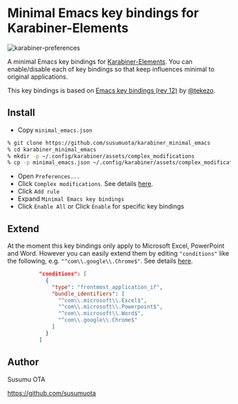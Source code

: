 # Minimal Emacs key bindings for Karabiner-Elements

![karabiner-preferences](https://user-images.githubusercontent.com/1632335/116778108-fb2b1900-aaaa-11eb-908d-7e5008cd6319.png)

A minimal Emacs key bindings for [Karabiner-Elements](https://karabiner-elements.pqrs.org/). You can enable/disable each of key bindings so that keep influences minimal to original applications.

This key bindings is based on [Emacs key bindings (rev 12)](https://github.com/pqrs-org/KE-complex_modifications/blob/master/src/json/emacs_key_bindings.json.rb) by [@tekezo](https://github.com/tekezo).

## Install

- Copy `minimal_emacs.json`

```sh
% git clone https://github.com/susumuota/karabiner_minimal_emacs
% cd karabiner_minimal_emacs
% mkdir -p ~/.config/karabiner/assets/complex_modifications
% cp -p minimal_emacs.json ~/.config/karabiner/assets/complex_modifications/
```

- Open `Preferences...`
- Click `Complex modifications`. See details [here](https://karabiner-elements.pqrs.org/docs/manual/configuration/configure-complex-modifications/).
- Click `Add rule`
- Expand `Minimal Emacs key bindings`
- Click `Enable All` or Click `Enable` for specific key bindings

## Extend

At the moment this key bindings only apply to Microsoft Excel, PowerPoint and Word. However you can easily extend them by editing `"conditions"` like the following, e.g. `"^com\\.google\\.Chrome$"`. See details [here](https://karabiner-elements.pqrs.org/docs/json/complex-modifications-manipulator-definition/conditions/frontmost-application/).

```json
          "conditions": [
            {
              "type": "frontmost_application_if",
              "bundle_identifiers": [
                "^com\\.microsoft\\.Excel$",
                "^com\\.microsoft\\.Powerpoint$",
                "^com\\.microsoft\\.Word$",
                "^com\\.google\\.Chrome$"
              ]
            }
          ]
```

## Author

Susumu OTA

https://github.com/susumuota